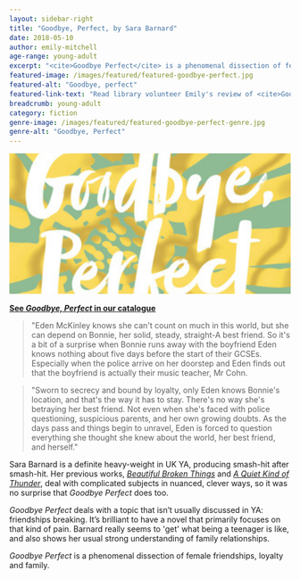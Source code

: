 ```yaml
---
layout: sidebar-right
title: "Goodbye, Perfect, by Sara Barnard"
date: 2018-05-10
author: emily-mitchell
age-range: young-adult
excerpt: "<cite>Goodbye Perfect</cite> is a phenomenal dissection of female friendships, loyalty and family."
featured-image: /images/featured/featured-goodbye-perfect.jpg
featured-alt: "Goodbye, perfect"
featured-link-text: "Read library volunteer Emily's review of <cite>Goodbye, Perfect</cite> by Sara Barnard."
breadcrumb: young-adult
category: fiction
genre-image: /images/featured/featured-goodbye-perfect-genre.jpg
genre-alt: "Goodbye, Perfect"
---
```


![Goodbye, Perfect](/images/featured/featured-goodbye-perfect.jpg)

**[See <cite>Goodbye, Perfect</cite> in our catalogue](https://suffolk.spydus.co.uk/cgi-bin/spydus.exe/ENQ/OPAC/BIBENQ?BRN=2317339)**

> "Eden McKinley knows she can't count on much in this world, but she can depend on Bonnie, her solid, steady, straight-A best friend. So it's a bit of a surprise when Bonnie runs away with the boyfriend Eden knows nothing about five days before the start of their GCSEs. Especially when the police arrive on her doorstep and Eden finds out that the boyfriend is actually their music teacher, Mr Cohn.

> "Sworn to secrecy and bound by loyalty, only Eden knows Bonnie's location, and that's the way it has to stay. There's no way she's betraying her best friend. Not even when she's faced with police questioning, suspicious parents, and her own growing doubts. As the days pass and things begin to unravel, Eden is forced to question everything she thought she knew about the world, her best friend, and herself."

Sara Barnard is a definite heavy-weight in UK YA, producing smash-hit after smash-hit. Her previous works, [<cite>Beautiful Broken Things</cite>](https://suffolk.spydus.co.uk/cgi-bin/spydus.exe/ENQ/OPAC/BIBENQ?BRN=1896437) and [<cite>A Quiet Kind of Thunder</cite>](https://suffolk.spydus.co.uk/cgi-bin/spydus.exe/ENQ/OPAC/BIBENQ?BRN=2083354), deal with complicated subjects in nuanced, clever ways, so it was no surprise that <cite>Goodbye Perfect</cite> does too.

<cite>Goodbye Perfect</cite> deals with a topic that isn’t usually discussed in YA: friendships breaking. It’s brilliant to have a novel that primarily focuses on that kind of pain. Barnard really seems to 'get' what being a teenager is like, and also shows her usual strong understanding of family relationships.

<cite>Goodbye Perfect</cite> is a phenomenal dissection of female friendships, loyalty and family.
